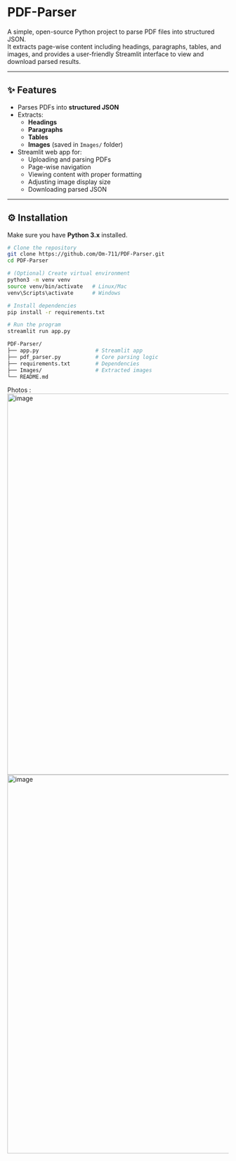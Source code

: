 # PDF-Parser

A simple, open-source Python project to parse PDF files into structured JSON.  
It extracts page-wise content including headings, paragraphs, tables, and images, and provides a user-friendly Streamlit interface to view and download parsed results.

---

## ✨ Features

- Parses PDFs into **structured JSON**
- Extracts:
  - **Headings**
  - **Paragraphs**
  - **Tables**
  - **Images** (saved in `Images/` folder)
- Streamlit web app for:
  - Uploading and parsing PDFs
  - Page-wise navigation
  - Viewing content with proper formatting
  - Adjusting image display size
  - Downloading parsed JSON

---

## ⚙️ Installation

Make sure you have **Python 3.x** installed.

```bash
# Clone the repository
git clone https://github.com/Om-711/PDF-Parser.git
cd PDF-Parser

# (Optional) Create virtual environment
python3 -m venv venv
source venv/bin/activate   # Linux/Mac
venv\Scripts\activate      # Windows

# Install dependencies
pip install -r requirements.txt

# Run the program
streamlit run app.py

PDF-Parser/
├── app.py                  # Streamlit app
├── pdf_parser.py           # Core parsing logic
├── requirements.txt        # Dependencies
├── Images/                 # Extracted images
└── README.md

```
Photos :
<img width="1912" height="868" alt="image" src="https://github.com/user-attachments/assets/9fa1e8d1-39d7-4e26-b362-5347d099bcdd" />
<img width="1919" height="863" alt="image" src="https://github.com/user-attachments/assets/2292e078-ae34-4cea-b193-9386ecbb2116" />


